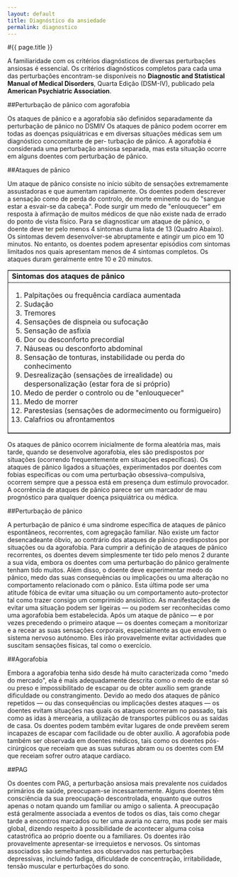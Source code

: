 ```yaml
---
layout: default
title: Diagnóstico da ansiedade
permalink: diagnostico
---
```


#{{ page.title }}

A familiaridade com os critérios diagnósticos de diversas perturbações ansiosas é essencial. Os critérios diagnósticos completos para cada uma das perturbações encontram-se disponíveis no __Diagnostic and Statistical Manual of Medical Disorders__, Quarta Edição (DSM-IV), publicado pela __American Psychiatric Association__.

##Perturbação de pânico com agorafobia

Os ataques de pânico e a agorafobia são definidos separadamente da perturbação de pânico no DSMIV Os ataques de pânico podem ocorrer em todas as doenças psiquiátricas e em diversas situações médicas sem um diagnóstico concomitante de per-
turbação de pânico. A agorafobia é considerada uma perturbação ansiosa separada, mas esta situação ocorre em alguns doentes com perturbação de pânico.

##Ataques de pânico

Um ataque de pânico consiste no início súbito de sensações extremamente assustadoras e que aumentam rapidamente. Os doentes podem descrever a sensação como de perda do controlo, de morte eminente ou do "sangue estar a esvair-se da cabeça". Pode surgir um medo de "enlouquecer" em resposta à afirmação de muitos médicos de que não existe nada de errado do ponto de vista físico.
Para se diagnosticar um ataque de pânico, o doente deve ter pelo menos 4 sintomas duma lista de 13 (Quadro Abaixo). Os sintomas devem desenvolver-se abruptamente e atingir um pico em 10 minutos. No entanto, os doentes podem apresentar episódios com sintomas limitados nos quais apresentam menos de 4 sintomas completos. Os ataques duram geralmente entre 10 e 20 minutos.

<table width="100%" border="1" cellspacing="0" cellpadding="5">
<tbody>
<tr>
<td><strong>Sintomas dos ataques de pânico</strong></td>
</tr>
<tr>
<td>
<ol>
  <li>Palpitações ou frequência cardíaca aumentada</li>
  <li>Sudação</li>
  <li>Tremores</li>
  <li>Sensações de dispneia ou sufocação</li>
  <li>Sensação de asfixia</li>
  <li>Dor ou desconforto precordial</li>
  <li>Náuseas ou desconforto abdominal</li>
  <li>Sensação de tonturas, instabilidade ou perda do conhecimento</li>
  <li>Desrealização (sensações de irrealidade) ou despersonalização (estar fora de si próprio)</li>
  <li>Medo de perder o controlo ou de "enlouquecer"</li>
  <li>Medo de morrer</li>
  <li>Parestesias (sensações de adormecimento ou formigueiro)</li>
  <li>Calafrios ou afrontamentos</li>
</ol>
</td>
</tr>
</tbody>
</table>

Os ataques de pânico ocorrem inicialmente de forma aleatória mas, mais tarde, quando se desenvolve agorafobia, eles são predispostos por situações (ocorrendo frequentemente em situações específicas). Os ataques de pânico ligados a situações, experimentados por doentes com fobias específicas ou com uma perturbação obsessiva-compulsiva, ocorrem sempre que a pessoa está em presença dum estímulo provocador. A ocorrência de ataques de pânico parece ser um marcador de mau prognóstico para qualquer doença psiquiátrica ou médica.

##Perturbação de pânico

A perturbação de pânico é uma síndrome específica de ataques de pânico espontâneos, recorrentes, com agregação familiar. Não existe um factor desencadeante óbvio, ao contrário dos ataques de pânico predispostos por situações ou da agorafobia. Para cumprir a definição de ataques de pânico recorrentes, os doentes devem simplesmente ter tido pelo menos 2 durante a sua vida, embora os doentes com uma perturbação do pânico geralmente tenham tido muitos. Além disso, o doente deve experimentar medo do pânico, medo das suas consequências ou implicações ou uma alteração no comportamento relacionado com o pânico. Esta última pode ser uma atitude fóbica de evitar uma situação ou um comportamento auto-protector tal como trazer consigo um comprimido ansiolítico. As manifestações de evitar uma situação podem ser ligeiras — ou podem ser reconhecidas como uma agorafobia bem estabelecida.
Após um ataque de pânico — e por vezes precedendo o primeiro ataque — os doentes começam a monitorizar e a recear as suas sensações corporais, especialmente as que envolvem o sistema nervoso autónomo. Eles irão provavelmente evitar actividades que suscitam sensações físicas, tal como o exercício.

##Agorafobia

Embora a agorafobia tenha sido desde há muito caracterizada como "medo do mercado", ela é mais adequadamente descrita como o medo de estar só ou preso e impossibilitado de escapar ou de obter auxílio sem grande dificuldade ou constrangimento. Devido ao medo dos ataques de pânico repetidos — ou das consequências ou implicações destes ataques — os doentes evitam situações nas quais os ataques ocorreram no passado, tais como as idas à mercearia, a utilização de transportes públicos ou as saídas de casa. Os doentes podem também evitar lugares de onde prevêem serem incapazes de escapar com facilidade ou de obter auxílio. A agorafobia pode também ser observada em doentes médicos, tais como os doentes pós-cirúrgicos que receiam que as suas suturas abram ou os doentes com EM que receiam sofrer outro ataque cardíaco.

##PAG

Os doentes com PAG, a perturbação ansiosa mais prevalente nos cuidados primários de saúde, preocupam-se incessantemente. Alguns doentes têm consciência da sua preocupação descontrolada, enquanto que outros apenas o notam quando um familiar ou amigo o salienta. A preocupação está geralmente associada a eventos de todos os dias, tais como chegar tarde a encontros marcados ou ter uma avaria no carro, mas pode ser mais global, dizendo respeito à possibilidade de acontecer alguma coisa catastrófica ao próprio doente ou a familiares.
Os doentes irão provavelmente apresentar-se irrequietos e nervosos. Os sintomas associados são semelhantes aos observados nas perturbações depressivas, incluindo fadiga, dificuldade de concentração, irritabilidade, tensão muscular e perturbações do sono.
